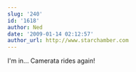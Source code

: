 ```yaml
---
slug: '240'
id: '1618'
author: Ned
date: '2009-01-14 02:12:57'
author_url: http://www.starchamber.com
---
```

I'm in... Camerata rides again!
